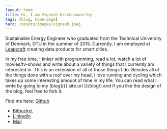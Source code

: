 ```yaml
---
layout: home
title: Hi, I am Vignesh Krishnamoorthy
tags: [blog, home-page]
hero: /assets/images/vignesh.jpeg
---
```


Sustainable Energy Engineer who graduated from the Technical University of Denmark, DTU in the summer of 2015. Currently, I am employed at <a href="http://leapcraft.dk">Leapcraft</a> creating data products for smart cities.

In my free time, I tinker with programming, read a lot, watch a lot of movies/tv-shows and write about a variety of things that I currently am interested in. This is an extension of all of those things I do. Besides all of the things done with a roof over my head, I love running and cycling which takes up some interesting amount of time in my life. You can read what I write by going to my [blog]({{ site.url }}/blog/) and if you like the design of the blog, feel free to fork it.

Find me here: [Github](http://github.com/vignkri)
- [Bitbucket](http://bitbucket.com/vignkri)
- [LinkedIn](https:/dk.linkedin.com/in/vigneshkrishnamoorthy)
- [Mail](mailto:k.vignesh.krish@gmail.com?Subject=Hello%20!)

